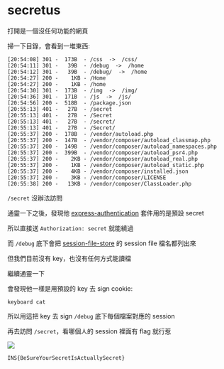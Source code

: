 # secretus

打開是一個沒任何功能的網頁

掃一下目錄，會看到一堆東西:

```
[20:54:08] 301 -  173B  - /css  ->  /css/
[20:54:11] 301 -   39B  - /debug  ->  /home
[20:54:12] 301 -   39B  - /debug/  ->  /home
[20:54:27] 200 -    1KB - /Home
[20:54:27] 200 -    1KB - /home
[20:54:30] 301 -  173B  - /img  ->  /img/
[20:54:36] 301 -  171B  - /js  ->  /js/
[20:54:56] 200 -  518B  - /package.json
[20:55:13] 401 -   27B  - /secret
[20:55:13] 401 -   27B  - /Secret
[20:55:13] 401 -   27B  - /secret/
[20:55:13] 401 -   27B  - /Secret/
[20:55:37] 200 -  178B  - /vendor/autoload.php
[20:55:37] 200 -  147B  - /vendor/composer/autoload_classmap.php
[20:55:37] 200 -  149B  - /vendor/composer/autoload_namespaces.php
[20:55:37] 200 -  399B  - /vendor/composer/autoload_psr4.php
[20:55:37] 200 -    2KB - /vendor/composer/autoload_real.php
[20:55:37] 200 -    1KB - /vendor/composer/autoload_static.php
[20:55:37] 200 -    4KB - /vendor/composer/installed.json
[20:55:37] 200 -    3KB - /vendor/composer/LICENSE
[20:55:38] 200 -   13KB - /vendor/composer/ClassLoader.php
```

`/secret` 沒辦法訪問

通靈一下之後，發現他 [express-authentication](https://www.npmjs.com/package/express-authentication) 套件用的是預設 secret

所以直接送 `Authorization: secret` 就能繞過

而 `/debug` 底下會把 [session-file-store](https://www.npmjs.com/package/session-file-store) 的 session file 檔名都列出來

但我們目前沒有 key，也沒有任何方式能讀檔

繼續通靈一下

會發現他一樣是用預設的 key 去 sign cookie:

`keyboard cat`

所以用這把 key 去 sign `/debug` 底下每個檔案對應的 session

再去訪問 `/secret`，看哪個人的 session 裡面有 flag 就行惹

![](https://github.com/w181496/CTF/blob/master/insomnihack_teaser_2020/secretus/secretus.png)

`INS{BeSureYourSecretIsActuallySecret}`
